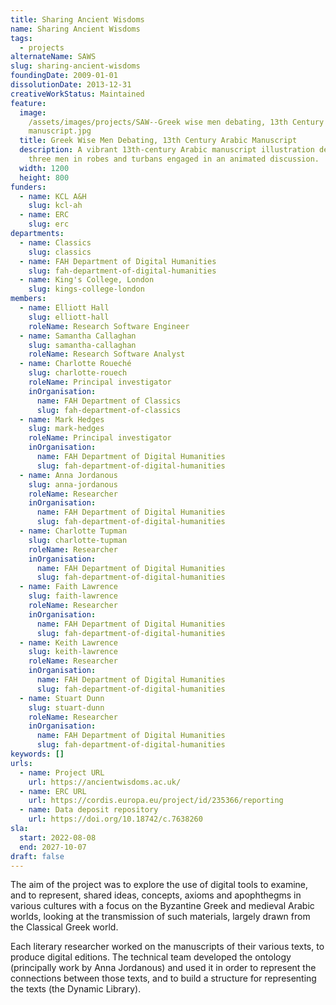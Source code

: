 ```yaml
---
title: Sharing Ancient Wisdoms
name: Sharing Ancient Wisdoms
tags:
  - projects
alternateName: SAWS
slug: sharing-ancient-wisdoms
foundingDate: 2009-01-01
dissolutionDate: 2013-12-31
creativeWorkStatus: Maintained
feature:
  image:
    /assets/images/projects/SAW--Greek wise men debating, 13th Century Arabic
    manuscript.jpg
  title: Greek Wise Men Debating, 13th Century Arabic Manuscript
  description: A vibrant 13th-century Arabic manuscript illustration depicting
    three men in robes and turbans engaged in an animated discussion.
  width: 1200
  height: 800
funders:
  - name: KCL A&H
    slug: kcl-ah
  - name: ERC
    slug: erc
departments:
  - name: Classics
    slug: classics
  - name: FAH Department of Digital Humanities
    slug: fah-department-of-digital-humanities
  - name: King's College, London
    slug: kings-college-london
members:
  - name: Elliott Hall
    slug: elliott-hall
    roleName: Research Software Engineer
  - name: Samantha Callaghan
    slug: samantha-callaghan
    roleName: Research Software Analyst
  - name: Charlotte Roueché
    slug: charlotte-rouech
    roleName: Principal investigator
    inOrganisation:
      name: FAH Department of Classics
      slug: fah-department-of-classics
  - name: Mark Hedges
    slug: mark-hedges
    roleName: Principal investigator
    inOrganisation:
      name: FAH Department of Digital Humanities
      slug: fah-department-of-digital-humanities
  - name: Anna Jordanous
    slug: anna-jordanous
    roleName: Researcher
    inOrganisation:
      name: FAH Department of Digital Humanities
      slug: fah-department-of-digital-humanities
  - name: Charlotte Tupman
    slug: charlotte-tupman
    roleName: Researcher
    inOrganisation:
      name: FAH Department of Digital Humanities
      slug: fah-department-of-digital-humanities
  - name: Faith Lawrence
    slug: faith-lawrence
    roleName: Researcher
    inOrganisation:
      name: FAH Department of Digital Humanities
      slug: fah-department-of-digital-humanities
  - name: Keith Lawrence
    slug: keith-lawrence
    roleName: Researcher
    inOrganisation:
      name: FAH Department of Digital Humanities
      slug: fah-department-of-digital-humanities
  - name: Stuart Dunn
    slug: stuart-dunn
    roleName: Researcher
    inOrganisation:
      name: FAH Department of Digital Humanities
      slug: fah-department-of-digital-humanities
keywords: []
urls:
  - name: Project URL
    url: https://ancientwisdoms.ac.uk/
  - name: ERC URL
    url: https://cordis.europa.eu/project/id/235366/reporting
  - name: Data deposit repository
    url: https://doi.org/10.18742/c.7638260
sla:
  start: 2022-08-08
  end: 2027-10-07
draft: false
---
```


The aim of the project was to explore the use of digital tools to examine, and to represent, shared ideas, concepts, axioms and apophthegms in various cultures with a focus on the Byzantine Greek and medieval Arabic worlds, looking at the transmission of such materials, largely drawn from the Classical Greek world.

Each literary researcher worked on the manuscripts of their various texts, to produce digital editions. The technical team developed the ontology (principally work by Anna Jordanous) and used it in order to represent the connections between those texts, and to build a structure for representing the texts (the Dynamic Library).
